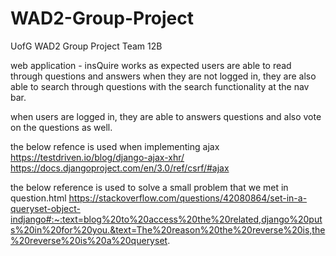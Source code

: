# WAD2-Group-Project
UofG WAD2 Group Project
Team 12B

web application - insQuire works as expected
users are able to read through questions and answers when they are not logged in, they are also able to 
search through questions with the search functionality at the nav bar.

when users are logged in, they are able to answers questions and also vote on the questions as well.


the below refence is used when implementing ajax
https://testdriven.io/blog/django-ajax-xhr/ 
https://docs.djangoproject.com/en/3.0/ref/csrf/#ajax

the below reference is used to solve a small problem that we met in question.html
https://stackoverflow.com/questions/42080864/set-in-a-queryset-object-indjango#:~:text=blog%20to%20access%20the%20related,django%20puts%20in%20for%20you.&text=The%20reason%20the%20reverse%20is,the%20reverse%20is%20a%20queryset. 
